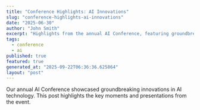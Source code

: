```yaml
---
title: "Conference Highlights: AI Innovations"
slug: "conference-highlights-ai-innovations"
date: "2025-06-30"
author: "John Smith"
excerpt: "Highlights from the annual AI Conference, featuring groundbreaking innovations."
tags:
  - conference
  - ai
published: true
featured: true
generated_at: "2025-09-22T06:36:36.625864"
layout: "post"
---
```


Our annual AI Conference showcased groundbreaking innovations in AI technology. This post highlights the key moments and presentations from the event.